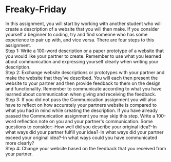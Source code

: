 # Freaky-Friday
In this assignment, you will start by working with another student who will create a description of a website that you will then make. If you consider yourself a beginner to coding, try and find someone who has some experience to pair up with, and vice versa. There are four steps to this assignment. <br>
Step 1: Write a 100-word description or a paper prototype of a website that you would like your partner to create. Remember to use what you learned about communication and expressing yourself clearly when writing your description.<br>
Step 2: Exchange website descriptions or prototypes with your partner and make the website that they’ve described. You will each then present the website to your partner and then provide feedback to them on the design and functionality. Remember to communicate according to what you have learned about communication when giving and receiving the feedback.<br>
Step 3: If you did not pass the Communication assignment you will also have to reflect on how accurately your partners website is compared to what you had in mind while creating the description. If you have already passed the Communication assignment you may skip this step. Write a 100-word reflection note on you and your partner's communication. Some questions to consider:-How well did you describe your original idea?-In what ways did your partner fulfill your idea?-In what ways did your partner exceed your original idea?-In what ways could you have communicated more clearly?<br>
Step 4: Change your website based on the feedback that you received from your partner.
